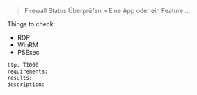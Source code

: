 
> Firewall Status Überprüfen > Eine App oder ein Feature ...

Things to check:
* RDP
* WinRM
* PSExec

```meta
ttp: T1000
requirements: 
results: 
description: 
```